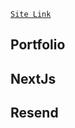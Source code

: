 [`Site Link`](https://github.com/vercel/next.js/tree/canary/packages/create-next-app)

## Portfolio

## NextJs

## Resend
